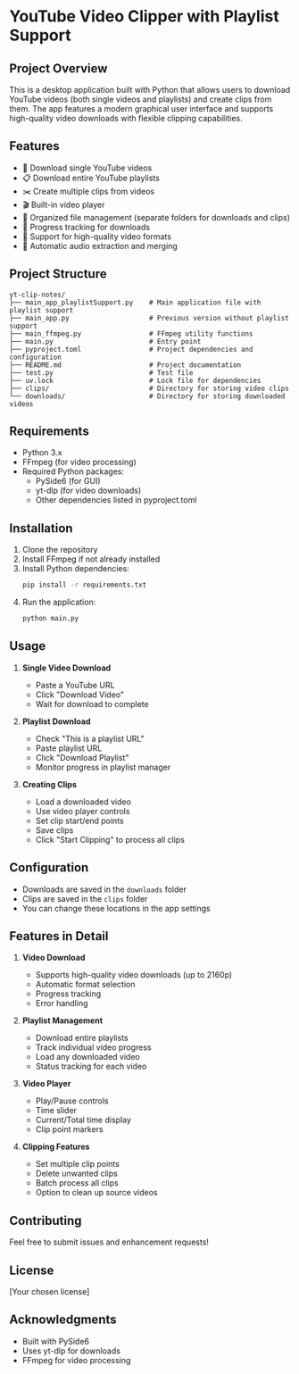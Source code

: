 # YouTube Video Clipper with Playlist Support

## Project Overview
This is a desktop application built with Python that allows users to download YouTube videos (both single videos and playlists) and create clips from them. The app features a modern graphical user interface and supports high-quality video downloads with flexible clipping capabilities.

## Features
- 🎥 Download single YouTube videos
- 📋 Download entire YouTube playlists
- ✂️ Create multiple clips from videos
- 🎬 Built-in video player
- 📁 Organized file management (separate folders for downloads and clips)
- 🎯 Progress tracking for downloads
- 🔄 Support for high-quality video formats
- 🎵 Automatic audio extraction and merging

## Project Structure
```
yt-clip-notes/
├── main_app_playlistSupport.py    # Main application file with playlist support
├── main_app.py                    # Previous version without playlist support
├── main_ffmpeg.py                 # FFmpeg utility functions
├── main.py                        # Entry point
├── pyproject.toml                 # Project dependencies and configuration
├── README.md                      # Project documentation
├── test.py                        # Test file
├── uv.lock                        # Lock file for dependencies
├── clips/                         # Directory for storing video clips
└── downloads/                     # Directory for storing downloaded videos
```

## Requirements
- Python 3.x
- FFmpeg (for video processing)
- Required Python packages:
  - PySide6 (for GUI)
  - yt-dlp (for video downloads)
  - Other dependencies listed in pyproject.toml

## Installation
1. Clone the repository
2. Install FFmpeg if not already installed
3. Install Python dependencies:
   ```bash
   pip install -r requirements.txt
   ```
4. Run the application:
   ```bash
   python main.py
   ```

## Usage
1. **Single Video Download**
   - Paste a YouTube URL
   - Click "Download Video"
   - Wait for download to complete

2. **Playlist Download**
   - Check "This is a playlist URL"
   - Paste playlist URL
   - Click "Download Playlist"
   - Monitor progress in playlist manager

3. **Creating Clips**
   - Load a downloaded video
   - Use video player controls
   - Set clip start/end points
   - Save clips
   - Click "Start Clipping" to process all clips

## Configuration
- Downloads are saved in the `downloads` folder
- Clips are saved in the `clips` folder
- You can change these locations in the app settings

## Features in Detail
1. **Video Download**
   - Supports high-quality video downloads (up to 2160p)
   - Automatic format selection
   - Progress tracking
   - Error handling

2. **Playlist Management**
   - Download entire playlists
   - Track individual video progress
   - Load any downloaded video
   - Status tracking for each video

3. **Video Player**
   - Play/Pause controls
   - Time slider
   - Current/Total time display
   - Clip point markers

4. **Clipping Features**
   - Set multiple clip points
   - Delete unwanted clips
   - Batch process all clips
   - Option to clean up source videos

## Contributing
Feel free to submit issues and enhancement requests!

## License
[Your chosen license]

## Acknowledgments
- Built with PySide6
- Uses yt-dlp for downloads
- FFmpeg for video processing
